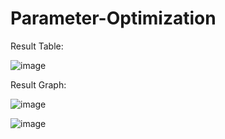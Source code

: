 # Parameter-Optimization

Result Table:

![image](https://github.com/SakshiGoyal001/Parameter-Optimization/assets/100338507/21bc8a67-4e11-4fc5-bed4-8265966fd259)

Result Graph:

![image](https://github.com/SakshiGoyal001/Parameter-Optimization/assets/100338507/c2bf219b-5987-4292-8b27-cf11bc9d7d6f)

![image](https://github.com/SakshiGoyal001/Parameter-Optimization/assets/100338507/47f4b27a-d9e3-4302-868f-ab6f40f172b3)
